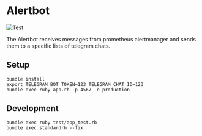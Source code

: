 # Alertbot

![Test](https://github.com/bennibu/alertbot/workflows/Test/badge.svg)

The Alertbot receives messages from prometheus alertmanager and sends them to a specific lists of telegram chats.

## Setup

    bundle install
    export TELEGRAM_BOT_TOKEN=123 TELEGRAM_CHAT_ID=123
    bundle exec ruby app.rb -p 4567 -e production

## Development

    bundle exec ruby test/app_test.rb
    bundle exec standardrb --fix